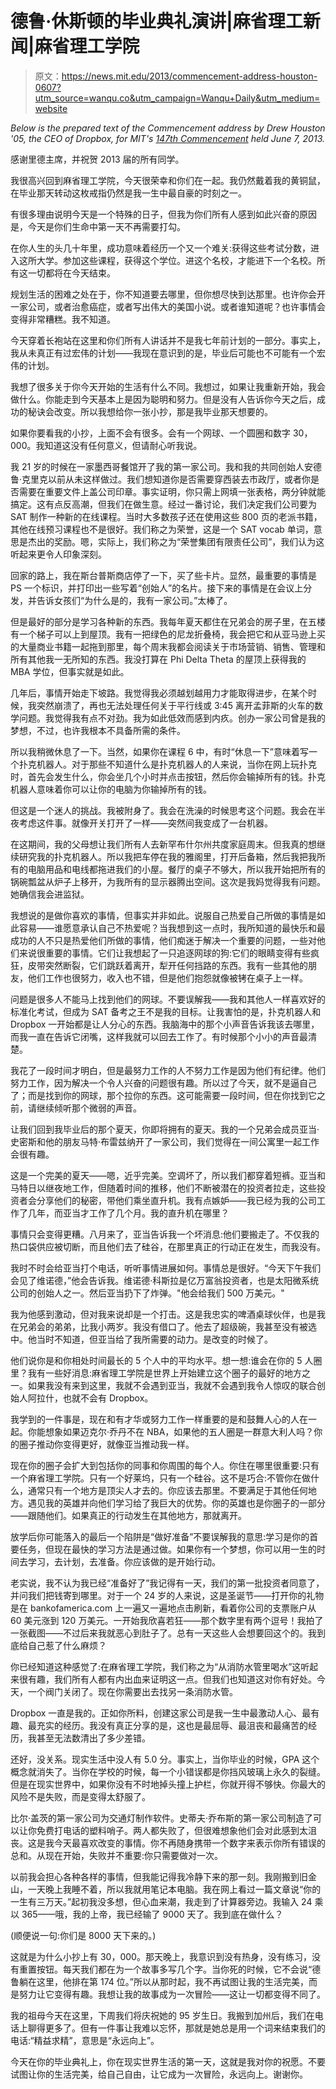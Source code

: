 # 德鲁·休斯顿的毕业典礼演讲|麻省理工新闻|麻省理工学院

> 原文：<https://news.mit.edu/2013/commencement-address-houston-0607?utm_source=wanqu.co&utm_campaign=Wanqu+Daily&utm_medium=website>

*Below is the prepared text of the Commencement address by Drew Houston '05, the CEO of Dropbox, for MIT's [147th Commencement](/newsoffice/2013/commencement-day-0607.html) held June 7, 2013.*

感谢里德主席，并祝贺 2013 届的所有同学。

我很高兴回到麻省理工学院，今天很荣幸和你们在一起。我仍然戴着我的黄铜鼠，在毕业那天转动这枚戒指仍然是我一生中最自豪的时刻之一。

有很多理由说明今天是一个特殊的日子，但我为你们所有人感到如此兴奋的原因是，今天是你们生命中第一天不再需要打勾。

在你人生的头几十年里，成功意味着经历一个又一个难关:获得这些考试分数，进入这所大学。参加这些课程，获得这个学位。进这个名校，才能进下一个名校。所有这一切都将在今天结束。

规划生活的困难之处在于，你不知道要去哪里，但你想尽快到达那里。也许你会开一家公司，或者治愈癌症，或者写出伟大的美国小说。或者谁知道呢？也许事情会变得非常糟糕。我不知道。

今天穿着长袍站在这里和你们所有人讲话并不是我七年前计划的一部分。事实上，我从未真正有过宏伟的计划——我现在意识到的是，毕业后可能也不可能有一个宏伟的计划。

我想了很多关于你今天开始的生活有什么不同。我想过，如果让我重新开始，我会做什么。你能走到今天基本上是因为聪明和努力。但是没有人告诉你今天之后，成功的秘诀会改变。所以我想给你一张小抄，那是我毕业那天想要的。

如果你要看我的小抄，上面不会有很多。会有一个网球、一个圆圈和数字 30，000。我知道这没有任何意义，但请耐心听我说。

我 21 岁的时候在一家墨西哥餐馆开了我的第一家公司。我和我的共同创始人安德鲁·克里克以前从未这样做过。我们想知道你是否需要穿西装去市政厅，或者你是否需要在重要文件上盖公司印章。事实证明，你只需上网填一张表格，两分钟就能搞定。这有点反高潮，但我们在做生意。经过一番讨论，我们决定我们公司要为 SAT 制作一种新的在线课程。当时大多数孩子还在使用这些 800 页的老派书籍，其他在线预习课程也不是很好。我们称之为荣誉，这是一个 SAT vocab 单词，意思是杰出的奖励。嗯，实际上，我们称之为“荣誉集团有限责任公司”，我们认为这听起来更令人印象深刻。

回家的路上，我在斯台普斯商店停了一下，买了些卡片。显然，最重要的事情是 PS 一个标识，并打印出一些写着“创始人”的名片。接下来的事情是在会议上分发，并告诉女孩们“为什么是的，我有一家公司。”太棒了。

但是最好的部分是学习各种新的东西。我每年夏天都住在兄弟会的房子里，在五楼有一个梯子可以上到屋顶。我有一把绿色的尼龙折叠椅，我会把它和从亚马逊上买的大量商业书籍一起拖到那里，每个周末我都会阅读关于市场营销、销售、管理和所有其他我一无所知的东西。我没打算在 Phi Delta Theta 的屋顶上获得我的 MBA 学位，但事实就是如此。

几年后，事情开始走下坡路。我觉得我必须越划越用力才能取得进步，在某个时候，我突然崩溃了，再也无法处理任何关于平行线或 3:45 离开孟菲斯的火车的数学问题。我觉得我有点不对劲。我为如此低效而感到内疚。创办一家公司曾是我的梦想，不过，也许我根本不具备所需的条件。

所以我稍微休息了一下。当然，如果你在课程 6 中，有时“休息一下”意味着写一个扑克机器人。对于那些不知道什么是扑克机器人的人来说，当你在网上玩扑克时，首先会发生什么，你会坐几个小时并点击按钮，然后你会输掉所有的钱。扑克机器人意味着你可以让你的电脑为你输掉所有的钱。

但这是一个迷人的挑战。我被附身了。我会在洗澡的时候思考这个问题。我会在半夜考虑这件事。就像开关打开了一样——突然间我变成了一台机器。

在这期间，我的父母想让我们所有人去新罕布什尔州共度家庭周末。但我真的想继续研究我的扑克机器人。所以我把车停在我的雅阁里，打开后备箱，然后我把我所有的电脑用品和电线都拖进我们的小屋。餐厅的桌子不够大，所以我开始把所有的锅碗瓢盆从炉子上移开，为我所有的显示器腾出空间。这次是我妈觉得我有问题。她确信我会进监狱。

我想说的是做你喜欢的事情，但事实并非如此。说服自己热爱自己所做的事情是如此容易——谁愿意承认自己不热爱呢？当我想到这一点时，我所知道的最快乐和最成功的人不只是热爱他们所做的事情，他们痴迷于解决一个重要的问题，一些对他们来说很重要的事情。它们让我想起了一只追逐网球的狗:它们的眼睛变得有些疯狂，皮带突然断裂，它们跳跃着离开，犁开任何挡路的东西。我有一些其他的朋友，他们工作也很努力，收入也不错，但是他们抱怨就像被铐在桌子上一样。

问题是很多人不能马上找到他们的网球。不要误解我——我和其他人一样喜欢好的标准化考试，但成为 SAT 备考之王不是我的目标。让我害怕的是，扑克机器人和 Dropbox 一开始都是让人分心的东西。我脑海中的那个小声音告诉我该去哪里，而我一直在告诉它闭嘴，这样我就可以回去工作了。有时候那个小小的声音最清楚。

我花了一段时间才明白，但是最努力工作的人不努力工作是因为他们有纪律。他们努力工作，因为解决一个令人兴奋的问题很有趣。所以过了今天，就不是逼自己了；而是找到你的网球，那个拉你的东西。这可能需要一段时间，但在你找到它之前，请继续倾听那个微弱的声音。

让我们回到我毕业后的那个夏天，你即将拥有的夏天。我的一个兄弟会成员亚当·史密斯和他的朋友马特·布雷兹纳开了一家公司，我们觉得在一间公寓里一起工作会很有趣。

这是一个完美的夏天——嗯，近乎完美。空调坏了，所以我们都穿着短裤。亚当和马特日以继夜地工作，但随着时间的推移，他们不断被潜在的投资者拉走，这些投资者会分享他们的秘密，带他们乘坐直升机。我有点嫉妒——我已经为我的公司工作了几年，而亚当才工作了几个月。我的直升机在哪里？

事情只会变得更糟。八月来了，亚当告诉我一个坏消息:他们要搬走了。不仅我的热口袋供应被切断，而且他们去了硅谷，在那里真正的行动正在发生，而我没有。

我时不时会给亚当打个电话，听听事情进展如何。事情总是很好。“今天下午我们会见了维诺德，”他会告诉我。维诺德·科斯拉是亿万富翁投资者，也是太阳微系统公司的创始人之一。然后亚当扔下了炸弹。"他会给我们 500 万美元。"

我为他感到激动，但对我来说却是一个打击。这是我忠实的啤酒桌球伙伴，也是我在兄弟会的弟弟，比我小两岁。我没有借口了。他去了超级碗，我甚至没有被选中。他当时不知道，但亚当给了我所需要的动力。是改变的时候了。

他们说你是和你相处时间最长的 5 个人中的平均水平。想一想:谁会在你的 5 人圈里？我有一些好消息:麻省理工学院是世界上开始建立这个圈子的最好的地方之一。如果我没有来到这里，我就不会遇到亚当，我就不会遇到我令人惊叹的联合创始人阿拉什，也就不会有 Dropbox。

我学到的一件事是，现在和有才华或努力工作一样重要的是和鼓舞人心的人在一起。你能想象如果迈克尔·乔丹不在 NBA，如果他的五人圈是一群意大利人吗？你的圈子推动你变得更好，就像亚当推动我一样。

现在你的圈子会扩大到包括你的同事和你周围的每个人。你住在哪里很重要:只有一个麻省理工学院。只有一个好莱坞，只有一个硅谷。这不是巧合:不管你在做什么，通常只有一个地方是顶尖人才去的。你应该去那里。不要满足于其他任何地方。遇见我的英雄并向他们学习给了我巨大的优势。你的英雄也是你圈子的一部分——跟随他们。如果真正的行动发生在其他地方，那就离开。

放学后你可能落入的最后一个陷阱是“做好准备”不要误解我的意思:学习是你的首要任务，但现在最快的学习方法是通过做。如果你有一个梦想，你可以用一生的时间去学习，去计划，去准备。你应该做的是开始行动。

老实说，我不认为我已经“准备好了”我记得有一天，我们的第一批投资者同意了，并问我们把钱寄到哪里。对于一个 24 岁的人来说，这是圣诞节——打开你的礼物是在 bankofamerica.com 上一遍又一遍地点击刷新，看着你公司的支票账户从 60 美元涨到 120 万美元。一开始我欣喜若狂——那个数字里有两个逗号！我拍了一张截图——不过后来我就恶心到肚子了。总有一天这些人会想要回这个的。我到底给自己惹了什么麻烦？

你已经知道这种感觉了:在麻省理工学院，我们称之为“从消防水管里喝水”这听起来很有趣，我们所有人都有内出血来证明这一点。但我们也知道这对你有好处。今天，一个阀门关闭了。现在你需要出去找另一条消防水管。

Dropbox 一直是我的。正如你所料，创建这家公司是我一生中最激动人心、最有趣、最充实的经历。我没有真正分享的是，这也是最屈辱、最沮丧和最痛苦的经历，我甚至无法数清出了多少差错。

还好，没关系。现实生活中没人有 5.0 分。事实上，当你毕业的时候，GPA 这个概念就消失了。当你在学校的时候，每一个小错误都是你挡风玻璃上永久的裂缝。但是在现实世界中，如果你没有不时地掉头撞上护栏，你就开得不够快。你最大的风险不是失败，而是变得太舒服了。

比尔·盖茨的第一家公司为交通灯制作软件。史蒂夫·乔布斯的第一家公司制造了可以让你免费打电话的塑料哨子。两人都失败了，但很难想象他们会对此感到太沮丧。这是我今天最喜欢改变的事情。你不再随身携带一个数字来表示你所有错误的总和。从现在开始，失败并不重要:你只需要做对一次。

以前我会担心各种各样的事情，但我能记得我冷静下来的那一刻。我刚搬到旧金山，一天晚上我睡不着，所以我就用笔记本电脑。我在网上看过一篇文章说“你的一生有三万天。”起初我没多想，但心血来潮，我走到了计算器旁边。我输入 24 乘以 365——哦，我的上帝，我已经输了 9000 天了。我到底在做什么？

(顺便说一句:你们是 8000 天下来的。)

这就是为什么小抄上有 30，000。那天晚上，我意识到没有热身，没有练习，没有重置按钮。每天我们都在为一个故事多写几个字。当你死的时候，它不会说“德鲁躺在这里，他排在第 174 位。”所以从那时起，我不再试图让我的生活完美，而是努力让它变得有趣。我想让我的故事成为一次冒险——这让一切都变得不同了。

我的祖母今天在这里，下周我们将庆祝她的 95 岁生日。我搬到加州后，我们在电话上聊得更多了。但有一件事让我难以忘怀，那就是她总是用一个词来结束我们的电话:“精益求精”，意思是“永远向上”。

今天在你的毕业典礼上，你在现实世界生活的第一天，这就是我对你的祝愿。不要试图让你的生活完美，给自己自由，让它成为一次冒险，永远向上。谢谢你。